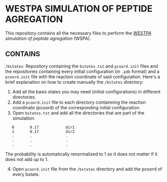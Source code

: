 # WESTPA SIMULATION OF PEPTIDE AGREGATION

This repository contains all the necessary files to perform the _[WESTPA] simulation of peptide agregation_ (WSPA).

[WESTPA]: https://github.com/westpa/westpa
## CONTAINS

`/bstates`: Repository containing the `bstates.txt` and `pcoord.init` files and the repositories containing every initial configuration (in `.pdb` format) and a `pcoord.init` file with the reaction coordinate of said configuration. Here's a brief explanation on how to create manually the `/bstates` directory: 
 1. Add all the basis states you may need (initial configurations) in different directories.
 2. Add a `pcoord.init` file to each directory containning the reaction coordinate (pcoord) of the corresponding initial configuration.
 3. Open `bstates.txt` and add all the directories that are part of the simulation:
```ID      probability     filename
   0       0.17            dir1
   1       0.17            dir2
   .       .               .
   .       .               .
   .       .               .
```
The probability is automatically renormalized to 1 so it does not matter if it does not add up to 1.
         
4. Open `pcoord.init` file from the `/bstates` directory and add the pcoord of every bstate.
